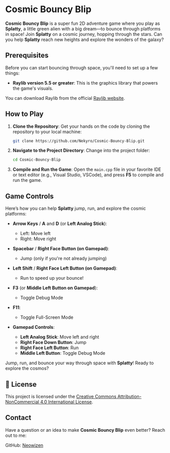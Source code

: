 
# Cosmic Bouncy Blip

**Cosmic Bouncy Blip** is a super fun 2D adventure game where you play as **Splatty**, a little green alien with a big dream—to bounce through platforms in space! Join **Splatty** on a cosmic journey, hopping through the stars. Can you help **Splatty** reach new heights and explore the wonders of the galaxy?

## Prerequisites

Before you can start bouncing through space, you'll need to set up a few things:

- **Raylib version 5.5 or greater**: This is the graphics library that powers the game's visuals.

You can download Raylib from the official [Raylib website](https://www.raylib.com/).

## How to Play

1. **Clone the Repository**:
   Get your hands on the code by cloning the repository to your local machine:
   ```bash
   git clone https://github.com/Nekyro/Cosmic-Bouncy-Blip.git
   ```

2. **Navigate to the Project Directory**:
   Change into the project folder:
   ```bash
   cd Cosmic-Bouncy-Blip
   ```

3. **Compile and Run the Game**:
   Open the `main.cpp` file in your favorite IDE or text editor (e.g., Visual Studio, VSCode), and press **F5** to compile and run the game.

## Game Controls

Here’s how you can help **Splatty** jump, run, and explore the cosmic platforms:

- **Arrow Keys** / **A** and **D** (or **Left Analog Stick**):
  - Left: Move left
  - Right: Move right
  
- **Spacebar** / **Right Face Button (on Gamepad)**:
  - Jump (only if you're not already jumping)

- **Left Shift** / **Right Face Left Button (on Gamepad)**:
  - Run to speed up your bounce!

- **F3** (or **Middle Left Button on Gamepad**):
  - Toggle Debug Mode

- **F11**:
  - Toggle Full-Screen Mode

- **Gamepad Controls**:
  - **Left Analog Stick**: Move left and right
  - **Right Face Down Button**: Jump
  - **Right Face Left Button**: Run
  - **Middle Left Button**: Toggle Debug Mode

Jump, run, and bounce your way through space with **Splatty**! Ready to explore the cosmos?

## 📝 License

This project is licensed under the [Creative Commons Attribution-NonCommercial 4.0 International License](LICENSE.md).

## Contact

Have a question or an idea to make **Cosmic Bouncy Blip** even better? Reach out to me:

GitHub: [Neowizen](https://github.com/Yamil-Serrano)
